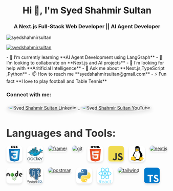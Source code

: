 <h1 align="center">Hi 👋, I'm Syed Shahmir Sultan</h1>
<h3 align="center">A Next.js Full-Stack Web Developer || AI Agent Developer</h3>
<p align="left"> <img src="https://komarev.com/ghpvc/?username=syedshahmirsultan&label=Profile%20views&color=0e75b6&style=flat" alt="syedshahmirsultan" /> </p>
<p align="left"> <a href="https://github.com/ryo-ma/github-profile-trophy"><img src="https://github-profile-trophy.vercel.app/?username=syedshahmirsultan" alt="syedshahmirsultan" /></a> </p>
- 🌱 I’m currently learning **AI Agent Development using LangGraph**
- 👯 I’m looking to collaborate on **Next.js and AI projects**
- 🤝 I’m looking for help with **Aritificial Intelligence**
- 💬 Ask me about **Next.js,TypeScript ,Python**
- 📫 How to reach me **syedshahmirsultan@gmail.com**
- ⚡ Fun fact **I love to play football and Table Tennis**
<h3 align="left">Connect with me:</h3>
<p align="left">
  <!-- LinkedIn Icon with enhanced styling -->
  <a href="https://www.linkedin.com/in/syedshahmirsultan/" target="blank">
    <img 
      align="center" 
      src="https://raw.githubusercontent.com/rahuldkjain/github-profile-readme-generator/master/src/images/icons/Social/linked-in-alt.svg" 
      alt="Syed Shahmir Sultan LinkedIn" 
      height="40" 
      width="40" 
      style="border-radius: 50%; padding: 6px; background-color: #f0f0f0; transition: transform 0.3s ease, box-shadow 0.3s ease; box-shadow: 0px 4px 12px rgba(0, 0, 0, 0.1);"
      onmouseover="this.style.transform='scale(1.2)'; this.style.boxShadow='0px 6px 18px rgba(0, 0, 0, 0.15)'" 
      onmouseout="this.style.transform='scale(1)'; this.style.boxShadow='0px 4px 12px rgba(0, 0, 0, 0.1)'"
    />
  </a>

  <!-- YouTube Icon with enhanced styling -->
  <a href="https://www.youtube.com/@syedshahmirsultan2949" target="blank">
    <img 
      align="center" 
      src="https://raw.githubusercontent.com/rahuldkjain/github-profile-readme-generator/master/src/images/icons/Social/youtube.svg" 
      alt="Syed Shahmir Sultan YouTube" 
      height="40" 
      width="40" 
      style="border-radius: 50%; padding: 6px; background-color: #f0f0f0; transition: transform 0.3s ease, box-shadow 0.3s ease; box-shadow: 0px 4px 12px rgba(0, 0, 0, 0.1);"
      onmouseover="this.style.transform='scale(1.2)'; this.style.boxShadow='0px 6px 18px rgba(0, 0, 0, 0.15)'" 
      onmouseout="this.style.transform='scale(1)'; this.style.boxShadow='0px 4px 12px rgba(0, 0, 0, 0.1)'"
    />
  </a>
</p>


<h3 align="left" style="font-size: 2rem; font-weight: bold; color: #333; margin-bottom: 20px;">Languages and Tools:</h3>
<p align="left" style="display: flex; flex-wrap: wrap; gap: 15px; justify-content: flex-start; padding: 0;">
  <a href="https://www.w3schools.com/css/" target="_blank" rel="noreferrer" title="CSS3">
    <img src="https://raw.githubusercontent.com/devicons/devicon/master/icons/css3/css3-original-wordmark.svg" alt="css3" width="50" height="50" style="transition: transform 0.3s ease; border-radius: 10px; box-shadow: 0 4px 6px rgba(0, 0, 0, 0.1);"/>
  </a>
  <a href="https://www.docker.com/" target="_blank" rel="noreferrer" title="Docker">
    <img src="https://raw.githubusercontent.com/devicons/devicon/master/icons/docker/docker-original-wordmark.svg" alt="docker" width="50" height="50" style="transition: transform 0.3s ease; border-radius: 10px; box-shadow: 0 4px 6px rgba(0, 0, 0, 0.1);"/>
  </a>
  <a href="https://www.framer.com/" target="_blank" rel="noreferrer" title="Framer">
    <img src="https://www.vectorlogo.zone/logos/framer/framer-icon.svg" alt="framer" width="50" height="50" style="transition: transform 0.3s ease; border-radius: 10px; box-shadow: 0 4px 6px rgba(0, 0, 0, 0.1);"/>
  </a>
  <a href="https://git-scm.com/" target="_blank" rel="noreferrer" title="Git">
    <img src="https://www.vectorlogo.zone/logos/git-scm/git-scm-icon.svg" alt="git" width="50" height="50" style="transition: transform 0.3s ease; border-radius: 10px; box-shadow: 0 4px 6px rgba(0, 0, 0, 0.1);"/>
  </a>
  <a href="https://www.w3.org/html/" target="_blank" rel="noreferrer" title="HTML5">
    <img src="https://raw.githubusercontent.com/devicons/devicon/master/icons/html5/html5-original-wordmark.svg" alt="html5" width="50" height="50" style="transition: transform 0.3s ease; border-radius: 10px; box-shadow: 0 4px 6px rgba(0, 0, 0, 0.1);"/>
  </a>
  <a href="https://developer.mozilla.org/en-US/docs/Web/JavaScript" target="_blank" rel="noreferrer" title="JavaScript">
    <img src="https://raw.githubusercontent.com/devicons/devicon/master/icons/javascript/javascript-original.svg" alt="javascript" width="50" height="50" style="transition: transform 0.3s ease; border-radius: 10px; box-shadow: 0 4px 6px rgba(0, 0, 0, 0.1);"/>
  </a>
  <a href="https://www.linux.org/" target="_blank" rel="noreferrer" title="Linux">
    <img src="https://raw.githubusercontent.com/devicons/devicon/master/icons/linux/linux-original.svg" alt="linux" width="50" height="50" style="transition: transform 0.3s ease; border-radius: 10px; box-shadow: 0 4px 6px rgba(0, 0, 0, 0.1);"/>
  </a>
  <a href="https://nextjs.org/" target="_blank" rel="noreferrer" title="Next.js">
    <img src="https://cdn.worldvectorlogo.com/logos/nextjs-2.svg" alt="nextjs" width="50" height="50" style="transition: transform 0.3s ease; border-radius: 10px; box-shadow: 0 4px 6px rgba(0, 0, 0, 0.1);"/>
  </a>
  <a href="https://nodejs.org" target="_blank" rel="noreferrer" title="Node.js">
    <img src="https://raw.githubusercontent.com/devicons/devicon/master/icons/nodejs/nodejs-original-wordmark.svg" alt="nodejs" width="50" height="50" style="transition: transform 0.3s ease; border-radius: 10px; box-shadow: 0 4px 6px rgba(0, 0, 0, 0.1);"/>
  </a>
  <a href="https://www.postgresql.org" target="_blank" rel="noreferrer" title="PostgreSQL">
    <img src="https://raw.githubusercontent.com/devicons/devicon/master/icons/postgresql/postgresql-original-wordmark.svg" alt="postgresql" width="50" height="50" style="transition: transform 0.3s ease; border-radius: 10px; box-shadow: 0 4px 6px rgba(0, 0, 0, 0.1);"/>
  </a>
  <a href="https://postman.com" target="_blank" rel="noreferrer" title="Postman">
    <img src="https://www.vectorlogo.zone/logos/getpostman/getpostman-icon.svg" alt="postman" width="50" height="50" style="transition: transform 0.3s ease; border-radius: 10px; box-shadow: 0 4px 6px rgba(0, 0, 0, 0.1);"/>
  </a>
  <a href="https://www.python.org" target="_blank" rel="noreferrer" title="Python">
    <img src="https://raw.githubusercontent.com/devicons/devicon/master/icons/python/python-original.svg" alt="python" width="50" height="50" style="transition: transform 0.3s ease; border-radius: 10px; box-shadow: 0 4px 6px rgba(0, 0, 0, 0.1);"/>
  </a>
  <a href="https://reactjs.org/" target="_blank" rel="noreferrer" title="React">
    <img src="https://raw.githubusercontent.com/devicons/devicon/master/icons/react/react-original-wordmark.svg" alt="react" width="50" height="50" style="transition: transform 0.3s ease; border-radius: 10px; box-shadow: 0 4px 6px rgba(0, 0, 0, 0.1);"/>
  </a>
  <a href="https://tailwindcss.com/" target="_blank" rel="noreferrer" title="Tailwind CSS">
    <img src="https://www.vectorlogo.zone/logos/tailwindcss/tailwindcss-icon.svg" alt="tailwind" width="50" height="50" style="transition: transform 0.3s ease; border-radius: 10px; box-shadow: 0 4px 6px rgba(0, 0, 0, 0.1);"/>
  </a>
  <a href="https://www.typescriptlang.org/" target="_blank" rel="noreferrer" title="TypeScript">
    <img src="https://raw.githubusercontent.com/devicons/devicon/master/icons/typescript/typescript-original.svg" alt="typescript" width="50" height="50" style="transition: transform 0.3s ease; border-radius: 10px; box-shadow: 0 4px 6px rgba(0, 0, 0, 0.1);"/>
  </a>
</p>


